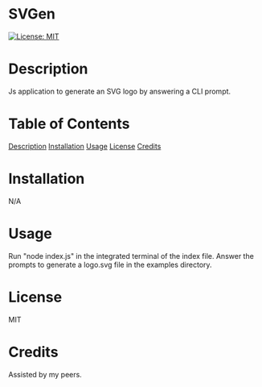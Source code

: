 # SVGen
[![License: MIT](https://img.shields.io/badge/License-MIT-yellow.svg)](https://opensource.org/licenses/MIT)

# Description
Js application to generate an SVG logo by answering a CLI prompt.

# Table of Contents
[Description](#description)
[Installation](#installation)
[Usage](#usage)
[License](#license)
[Credits](#credits)

# Installation
N/A

# Usage
Run "node index.js" in the integrated terminal of the index file. Answer the prompts to generate a logo.svg file in the examples directory.

# License
MIT

# Credits
Assisted by my peers.
